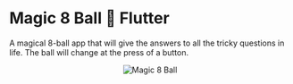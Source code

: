 # Magic 8 Ball :8ball: Flutter

A magical 8-ball app that will give the answers to all the tricky questions in life. The ball will change at the press of a button.

<p align="center">
  <img src="https://user-images.githubusercontent.com/50670255/69490056-dc553b80-0e4f-11ea-9c22-53a35063d4b5.gif" alt="Magic 8 Ball"/>
</p>

##
